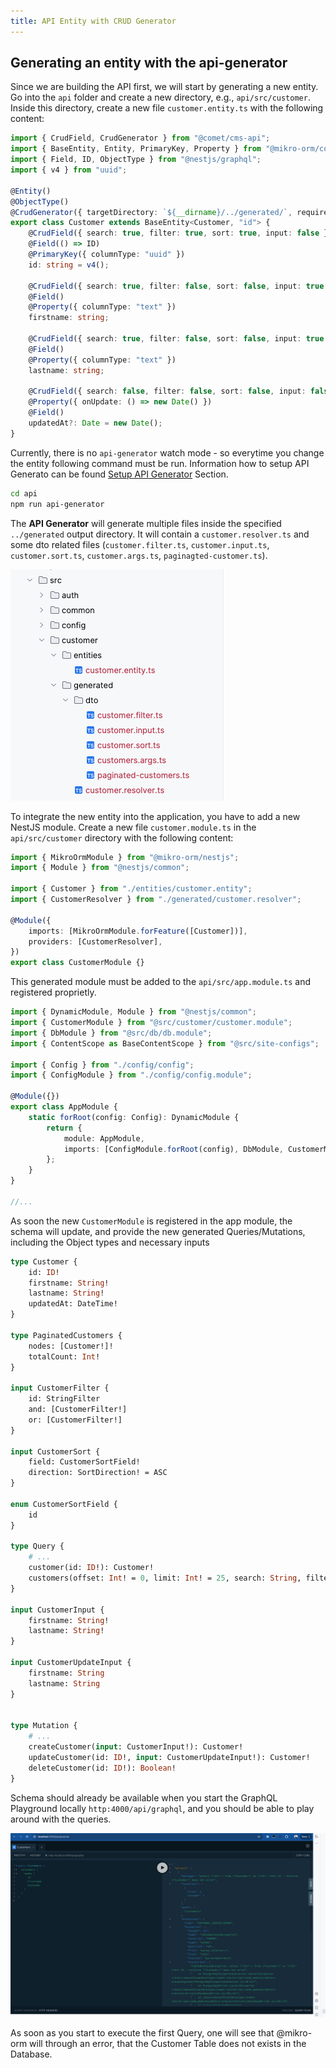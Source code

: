 ```yaml
---
title: API Entity with CRUD Generator
---
```


## Generating an entity with the api-generator

Since we are building the API first, we will start by generating a new entity. Go into the `api` folder and create a new directory, e.g., `api/src/customer`. Inside this directory, create a new file `customer.entity.ts` with the following content:

```typescript
import { CrudField, CrudGenerator } from "@comet/cms-api";
import { BaseEntity, Entity, PrimaryKey, Property } from "@mikro-orm/core";
import { Field, ID, ObjectType } from "@nestjs/graphql";
import { v4 } from "uuid";

@Entity()
@ObjectType()
@CrudGenerator({ targetDirectory: `${__dirname}/../generated/`, requiredPermission: "customer" })
export class Customer extends BaseEntity<Customer, "id"> {
    @CrudField({ search: true, filter: true, sort: true, input: false })
    @Field(() => ID)
    @PrimaryKey({ columnType: "uuid" })
    id: string = v4();

    @CrudField({ search: true, filter: false, sort: false, input: true })
    @Field()
    @Property({ columnType: "text" })
    firstname: string;

    @CrudField({ search: true, filter: false, sort: false, input: true })
    @Field()
    @Property({ columnType: "text" })
    lastname: string;

    @CrudField({ search: false, filter: false, sort: false, input: false })
    @Property({ onUpdate: () => new Date() })
    @Field()
    updatedAt?: Date = new Date();
}
```

Currently, there is no `api-generator` watch mode - so everytime you change the entity following command must be run. Information how to setup API Generato can be found [Setup API Generator](../../../1-getting-started/4-crud-generator/1-api-generator.md) Section.

```bash
cd api
npm run api-generator 
```

The **API Generator** will generate multiple files inside the specified `../generated` output directory. It will contain a `customer.resolver.ts` and some dto related files (`customer.filter.ts`, `customer.input.ts`, `customer.sort.ts`, `customer.args.ts`, `paginagted-customer.ts`).

![CustomerGeneratedDirectoryStructure](./images/customerDirectoryStructure.png)

To integrate the new entity into the application, you have to add a new NestJS module. Create a new file `customer.module.ts` in the `api/src/customer` directory with the following content:

```typescript
import { MikroOrmModule } from "@mikro-orm/nestjs";
import { Module } from "@nestjs/common";

import { Customer } from "./entities/customer.entity";
import { CustomerResolver } from "./generated/customer.resolver";

@Module({
    imports: [MikroOrmModule.forFeature([Customer])],
    providers: [CustomerResolver],
})
export class CustomerModule {}
```

This generated module must be added to the `api/src/app.module.ts` and registered proprietly.

```typescript
import { DynamicModule, Module } from "@nestjs/common";
import { CustomerModule } from "@src/customer/customer.module";
import { DbModule } from "@src/db/db.module";
import { ContentScope as BaseContentScope } from "@src/site-configs";

import { Config } from "./config/config";
import { ConfigModule } from "./config/config.module";

@Module({})
export class AppModule {
    static forRoot(config: Config): DynamicModule {
        return {
            module: AppModule,
            imports: [ConfigModule.forRoot(config), DbModule, CustomerModule],
        };
    }
}

//...
```

As soon the new `CustomerModule` is registered in the app module, the schema will update, and provide the new generated Queries/Mutations, including the Object types and necessary inputs


```graphql
type Customer {
    id: ID!
    firstname: String!
    lastname: String!
    updatedAt: DateTime!
}

type PaginatedCustomers {
    nodes: [Customer!]!
    totalCount: Int!
}

input CustomerFilter {
    id: StringFilter
    and: [CustomerFilter!]
    or: [CustomerFilter!]
}

input CustomerSort {
    field: CustomerSortField!
    direction: SortDirection! = ASC
}

enum CustomerSortField {
    id
}

type Query {
    # ...
    customer(id: ID!): Customer!
    customers(offset: Int! = 0, limit: Int! = 25, search: String, filter: CustomerFilter, sort: [CustomerSort!]): PaginatedCustomers!
}

input CustomerInput {
    firstname: String!
    lastname: String!
}

input CustomerUpdateInput {
    firstname: String
    lastname: String
}


type Mutation {
    # ...
    createCustomer(input: CustomerInput!): Customer!
    updateCustomer(id: ID!, input: CustomerUpdateInput!): Customer!
    deleteCustomer(id: ID!): Boolean!
}

```

Schema should already be available when you start the GraphQL Playground locally `http:4000/api/graphql`, and you should be able to play around with the queries.

![CustomersQueryInPlaygroundWithError](./images/customersQueryInPlaygroundWithError.png)

As soon as you start to execute the first Query, one will see that @mikro-orm will through an error, that the Customer Table does not exists in the Database.





